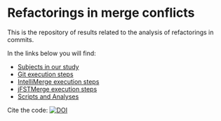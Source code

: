 # Refactorings in merge conflicts
This is the repository of results related to the analysis of refactorings in commits.

In the links below you will find:

* [Subjects in our study](/subjects.md)
* [Git execution steps](/git_execution/git_execution_steps.md)
* [IntelliMerge execution steps](/intellimerge_execution/intellimerge_execution_steps.md)
* [jFSTMerge execution steps](/jfstmerge_execution/jfstmerge_execution_steps.md)
* [Scripts and Analyses](/statistics_analysis/statistics_analysis.md) 

Cite the code: [![DOI](https://zenodo.org/badge/DOI/10.5281/zenodo.13881318.svg)](https://doi.org/10.5281/zenodo.13881318)
